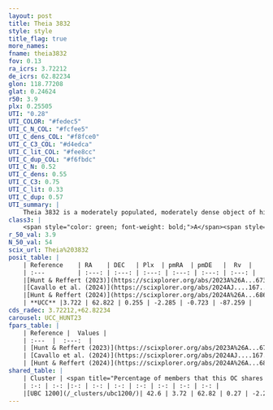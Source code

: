 ```yaml
---
layout: post
title: Theia 3832
style: style
title_flag: true
more_names: 
fname: theia3832
fov: 0.13
ra_icrs: 3.72212
de_icrs: 62.82234
glon: 118.77208
glat: 0.24624
r50: 3.9
plx: 0.25505
UTI: "0.28"
UTI_COLOR: "#fedec5"
UTI_C_N_COL: "#fcfee5"
UTI_C_dens_COL: "#f8fce0"
UTI_C_C3_COL: "#d4edca"
UTI_C_lit_COL: "#fee8cc"
UTI_C_dup_COL: "#f6fbdc"
UTI_C_N: 0.52
UTI_C_dens: 0.55
UTI_C_C3: 0.75
UTI_C_lit: 0.33
UTI_C_dup: 0.57
UTI_summary: |
    Theia 3832 is a moderately populated, moderately dense object of high C3 quality. It was recently reported in the literature.<br><br>This is likely a unique object, which shares a moderate percentage of members with at least one previously reported entry.
class3: |
    <span style="color: green; font-weight: bold;">A</span><span style="color: #FFC300; font-weight: bold;">B</span>
r_50_val: 3.9
N_50_val: 54
scix_url: Theia%203832
posit_table: |
    | Reference    | RA    | DEC   | Plx  | pmRA  | pmDE   |  Rv  |
    | :---         | :---: | :---: | :---: | :---: | :---: | :---: |
    |[Hunt & Reffert (2023)](https://scixplorer.org/abs/2023A%26A...673A.114H) | 3.726 | 62.818 | 0.262 | -2.286 | -0.713 | -87.25 |
    |[Cavallo et al. (2024)](https://scixplorer.org/abs/2024AJ....167...12C) | 3.719 | 62.82 | 0.262 | -- | -- | -- |
    |[Hunt & Reffert (2024)](https://scixplorer.org/abs/2024A%26A...686A..42H) | 3.726 | 62.818 | 0.262 | -2.286 | -0.713 | -87.25 |
    | **UCC** |3.722 | 62.822 | 0.255 | -2.285 | -0.723 | -87.259 | 
cds_radec: 3.72212,+62.82234
carousel: UCC_HUNT23
fpars_table: |
    | Reference |  Values |
    | :---  |  :---:  |
    | [Hunt & Reffert (2023)](https://scixplorer.org/abs/2023A%26A...673A.114H) | `AV50=1.712, diffAV50=1.874, MOD50=12.773, logAge50=7.722` |
    | [Cavallo et al. (2024)](https://scixplorer.org/abs/2024AJ....167...12C) | `AV50=1.58, dMod50=12.62, logAge50=7.9, [Fe/H]50=0.49` |
    | [Hunt & Reffert (2024)](https://scixplorer.org/abs/2024A%26A...686A..42H) | `MassJ=477.398` |
shared_table: |
    | Cluster | <span title="Percentage of members that this OC shares with the ones listed">%</span>   | RA   | DEC   | Plx   | pmRA  | pmDE  | Rv | UTI |
    | :-: | :-: |:-: | :-: | :-: | :-: | :-: | :-: | :-: |
    |[UBC 1200](/_clusters/ubc1200/)| 42.6 | 3.72 | 62.82 | 0.27 | -2.28 | -0.73 | -87.26 |0.28 |
---
```

